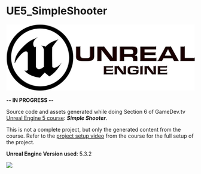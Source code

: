 # UE5_SimpleShooter

<img src="./UE-logo.jpg">

**-- IN PROGRESS --**

Source code and assets generated while doing Section 6 of GameDev.tv [Unreal Engine 5 course](https://www.udemy.com/course/unrealcourse): ***Simple Shooter***.

This is not a complete project, but only the generated content from the course. Refer to the [project setup video](https://www.udemy.com/course/unrealcourse/learn/lecture/31732132#overview) from the course for the full setup of the project.

**Unreal Engine Version used**: 5.3.2

<img src="./UE5_SimpleShooter.gif">
